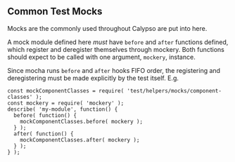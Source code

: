 ## Common Test Mocks

Mocks are the commonly used throughout Calypso are put into here.

A mock module defined here *must* have `before` and `after` functions defined, which register and deregister themselves
 through mockery. Both functions should expect to be called with one argument, `mockery`, instance.

Since mocha runs `before` and `after` hooks FIFO order, the registering and deregistering must be made explicitly by the
test itself. E.g.

```
const mockComponentClasses = require( 'test/helpers/mocks/component-classes' );
const mockery = require( 'mockery' );
describe( 'my-module', function() {
  before( function() {
  	mockComponentClasses.before( mockery );
  } );
  after( function() {
  	mockComponentClasses.after( mockery );
  } );
} );
```
